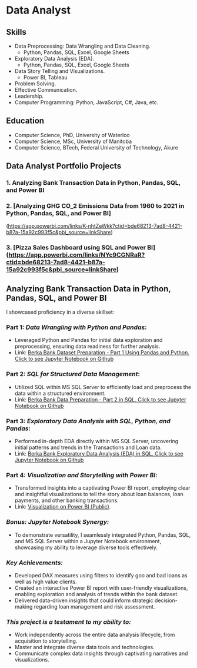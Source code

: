 # Data Analyst

## Skills
 * Data Preprocessing: Data Wrangling and Data Cleaning.
    - Python, Pandas, SQL, Excel, Google Sheets
 * Exploratory Data Analysis (EDA).
   - Python, Pandas, SQL, Excel, Google Sheets
 * Data Story Telling and Visualizations.
   - Power BI, Tableau
 * Problem Solving.
 * Effective Communication.
 * Leadership.
 * Computer Programming: Python, JavaScript, C#, Java, etc.

## Education
 * Computer Science, PhD, University of Waterloo
 * Computer Science, MSc, University of Manitoba
 * Computer Science, BTech, Federal University of Technology, Akure

## Data Analyst Portfolio Projects
### 1. Analyzing Bank Transaction Data in Python, Pandas, SQL, and Power BI
### 2. [Analyzing GHG CO_2 Emissions Data from 1960 to 2021 in Python, Pandas, SQL, and Power BI] 
(https://app.powerbi.com/links/K-nhtZeWkk?ctid=bde68213-7ad8-4421-b87a-15a92c993f5c&pbi_source=linkShare)
### 3. [Pizza Sales Dashboard using SQL and Power BI] (https://app.powerbi.com/links/NYc9CGNRaR?ctid=bde68213-7ad8-4421-b87a-15a92c993f5c&pbi_source=linkShare)

## Analyzing Bank Transaction Data in Python, Pandas, SQL, and Power BI
I showcased proficiency in a diverse skillset:

### Part 1: *Data Wrangling with Python and Pandas*:
  * Leveraged Python and Pandas for initial data exploration and preprocessing, ensuring data readiness for further analysis.
  * Link: [Berka Bank Dataset Preparation - Part 1 Using Pandas and Python. Click to see Jupyter Notebook on Github](https://github.com/drjohnakinyemi/bank-customers-data-analysis-and-insights/blob/main/jupyter-notebooks/Berka%20Bank%20Data%20Preparation%20-%20Part%201%20in%20Pandas%20and%20Python.ipynb)

### Part 2: *SQL for Structured Data Management*:
  * Utilized SQL within MS SQL Server to efficiently load and preprocess the data within a structured environment.
  * Link: [Berka Bank Data Preparation - Part 2 in SQL. Click to see Jupyter Notebook on Github](https://github.com/drjohnakinyemi/bank-customers-data-analysis-and-insights/blob/main/jupyter-notebooks/Berka%20Bank%20Data%20Preparation%20-%20Part%202%20in%20SQL.ipynb)

### Part 3: *Exploratory Data Analysis with SQL, Python, and Pandas*:
  * Performed in-depth EDA directly within MS SQL Server, uncovering initial patterns and trends in the Transactions and Loan data.
  * Link: [Berka Bank Exploratory Data Analysis (EDA) in SQL. Click to see Jupyter Notebook on Github](https://github.com/drjohnakinyemi/bank-customers-data-analysis-and-insights/blob/main/jupyter-notebooks/Berka%20Bank%20Exploratory%20Data%20Analysis%20(EDA)%20in%20SQL.ipynb)

### Part 4: *Visualization and Storytelling with Power BI*:
  * Transformed insights into a captivating Power BI report, employing clear and insightful visualizations to tell the story about loan balances, loan payments, and other banking transactions.
  * Link: [Visualization on Power BI (Public)](https://app.powerbi.com/view?r=eyJrIjoiMDM4ZGIzNTgtZjViOS00YTcyLTk3ZjktMzU4MDkwNzU2MjA2IiwidCI6ImJkZTY4MjEzLTdhZDgtNDQyMS1iODdhLTE1YTkyYzk5M2Y1YyJ9).

### *Bonus: Jupyter Notebook Synergy:*

  * To demonstrate versatility, I seamlessly integrated Python, Pandas, SQL, and MS SQL Server within a Jupyter Notebook environment, showcasing my ability to leverage diverse tools effectively.

### *Key Achievements:*

  * Developed DAX measures using filters to identify goo and bad loans as well as high value clients.
  * Created an interactive Power BI report with user-friendly visualizations, enabling exploration and analysis of trends within the bank dataset.
  * Delivered data-driven insights that could inform strategic decision-making regarding loan management and risk assessment.

### *This project is a testament to my ability to:*

  * Work independently across the entire data analysis lifecycle, from acquisition to storytelling.
  * Master and integrate diverse data tools and technologies.
  * Communicate complex data insights through captivating narratives and visualizations.
